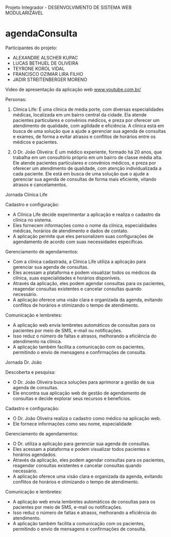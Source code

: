 Projeto Integrador - DESENVOLVIMENTO DE SISTEMA WEB MODULARIZÁVEL

# agendaConsulta

Participantes do projeto: 

- ALEXANDRE ALSCHER KUPAC
- LUCAS BETHUEL DE OLIVEIRA
- TEYRONE KOROL VIDAL
- FRANCISCO OZIMAR LIRA FILHO
- JADIR STREITENBERGER MORENO

Video de apresentação da aplicação web
www.youtube.com.br/



Personas:

1. Clinica Life: É uma clínica de média porte, com diversas especialidades médicas, localizada em um bairro central da cidade. Ela atende pacientes particulares e convênios médicos, e preza por oferecer um atendimento de qualidade, com agilidade e eficiência. A clínica está em busca de uma solução que a ajude a gerenciar sua agenda de consultas e exames, de forma a evitar atrasos e conflitos de horários entre os médicos e pacientes.

2. O Dr. João Oliveira: É um médico experiente, formado há 20 anos, que trabalha em um consultório próprio em um bairro de classe média alta. Ele atende pacientes particulares e convênios médicos, e preza por oferecer um atendimento de qualidade, com atenção individualizada a cada paciente. Ele está em busca de uma solução que o ajude a gerenciar sua agenda de consultas de forma mais eficiente, vitando atrasos e cancelamentos.


Jornada Clinica Life

Cadastro e configuração:

- A Clínica Life decide experimentar a aplicação e realiza o cadastro da clínica no sistema.
- Eles fornecem informações como o nome da clínica, especialidades médicas, horários de atendimento e dados de contato.
- A aplicação permite que eles personalizem suas configurações de agendamento de acordo com suas necessidades específicas.


Gerenciamento de agendamentos:

- Com a clínica cadastrada, a Clínica Life utiliza a aplicação para gerenciar sua agenda de consultas.
- Eles acessam a plataforma e podem visualizar todos os médicos da clínica, suas especialidades e horários disponíveis.
- Através da aplicação, eles podem agendar consultas para os pacientes, reagendar consultas existentes e cancelar consultas quando necessário.
- A aplicação oferece uma visão clara e organizada da agenda, evitando conflitos de horários e otimizando o tempo de atendimento.


Comunicação e lembretes:

- A aplicação web envia lembretes automáticos de consultas para os pacientes por meio de SMS, e-mail ou notificações.
- Isso reduz o número de faltas e atrasos, melhorando a eficiência do atendimento na clínica.
- A aplicação também facilita a comunicação com os pacientes, permitindo o envio de mensagens e confirmações de consulta.


Jornada Dr. João

Descoberta e pesquisa:

- O Dr. João Oliveira busca soluções para aprimorar a gestão de sua agenda de consultas.
- Ele encontra sua aplicação web de gestão de agendamento de consultas e decide explorar seus recursos e benefícios.


Cadastro e configuração:

- O Dr. João Oliveira realiza o cadastro como médico na aplicação web.
- Ele fornece informações como seu nome, especialidade

Gerenciamento de agendamentos:

- O Dr. utiliza a aplicação para gerenciar sua agenda de consultas.
- Eles acessam a plataforma e podem visualizar todos pacientes e horários agendados.
- Através da aplicação, eles podem agendar consultas para os pacientes, reagendar consultas existentes e cancelar consultas quando necessário.
- A aplicação oferece uma visão clara e organizada da agenda, evitando conflitos de horários e otimizando o tempo de atendimento.


Comunicação e lembretes:

- A aplicação web envia lembretes automáticos de consultas para os pacientes por meio de SMS, e-mail ou notificações.
- Isso reduz o número de faltas e atrasos, melhorando a eficiência do atendimento.
- A aplicação também facilita a comunicação com os pacientes, permitindo o envio de mensagens e confirmações de consulta.

